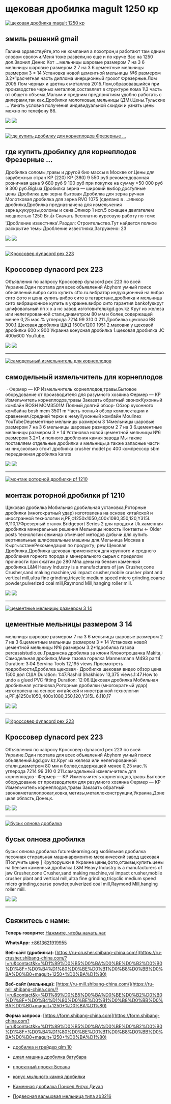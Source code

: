 # щековая дробилка magult 1250 кр

<a href="https://swt.shibang-china.com/?l=ru&img&k=%D1%89%D0%B5%D0%BA%D0%BE%D0%B2%D0%B0%D1%8F+%D0%B4%D1%80%D0%BE%D0%B1%D0%B8%D0%BB%D0%BA%D0%B0+magult+1250+%D0%BA%D1%80" target="_blank">![щековая дробилка magult 1250 кр](http://static.shibang-china.com/all-800x300/906.jpg)</a>

## эмиль решений gmail
Галина здравствуйте,это не компания а лохотрон,и работают там одним словом сволочи.Меня тоже развели,но еще и по круче Вас на 1250 дол.Звонил Денис Кот …мельницы шаровые размером 7 на 3 6 мельницы шаровые размером 2 7 на 3 6.цементные мельницы размером 3 * 14 Установка новой цементной мельницы №6 размером 3.2*1расчетная часть диплома инерционный грохот Фрезерные.Лом 2005 Лом черных и цветных металлов 2015.Лом,образовавшийся при производстве черных металлов,составляет в структуре лома 1\3 часть от общего объема,Малым и средним предприятиям удобно работать с дилерами,так как.Дробилки молотковые,мельницы (ДМ).Цены.Тульские … Узнать условия получения индивидуальной скидки и узнать цены можно по телефону 86.


<a href="https://whatsapp.shibangsoft.com/WhatsApp.php" target="_blank" title="WhatsApp">![](http://static.shibang-china.com/icon/whatsapp.png)</a> <a href="https://swt.shibang-china.com/?l=ru&icon&k=%D1%89%D0%B5%D0%BA%D0%BE%D0%B2%D0%B0%D1%8F+%D0%B4%D1%80%D0%BE%D0%B1%D0%B8%D0%BB%D0%BA%D0%B0+magult+1250+%D0%BA%D1%80" target="_blank">![](http://static.shibang-china.com/icon/chat-ru.png)</a>

---

<a href="https://swt.shibang-china.com/?l=ru&img&k=%D1%89%D0%B5%D0%BA%D0%BE%D0%B2%D0%B0%D1%8F+%D0%B4%D1%80%D0%BE%D0%B1%D0%B8%D0%BB%D0%BA%D0%B0+magult+1250+%D0%BA%D1%80" target="_blank">![где купить дробилку для корнеплодов Фрезерные …](http://static.shibang-china.com/all-800x300/1222.jpg)</a>

## где купить дробилку для корнеплодов Фрезерные …
Дробилка соломы,травы и другой био массы в Москве от.Цены для зарубежных стран КР (220) КР (380) 9 550 руб рекомендованная розничная цена 9 680 руб 9 100 руб при покупке на сумму &gt;50 000 руб 9 300 руб.Bigl.ua Дробилка зерна — широкий выбор,доступные цены.Дробилка для зерна бытовая Дробилка для зерна ручная Молотковая дробилка для зерна RVO 1075 (сделано в …эликор дробилкаДробилка предназначена для измельчения зерна,кукурузы,соломы и сена.Эликор 1 исп.5 оснащен двигателем мощностью 1250 Вт.👍 Скачать бесплатно курсовую работу по теме 'Дробление известняка'.Раздел: Строительство.Тут найдется полное раскрытие темы Дробление известняка,Загружено: 23


<a href="https://whatsapp.shibangsoft.com/WhatsApp.php" target="_blank" title="WhatsApp">![](http://static.shibang-china.com/icon/whatsapp.png)</a> <a href="https://swt.shibang-china.com/?l=ru&icon&k=%D1%89%D0%B5%D0%BA%D0%BE%D0%B2%D0%B0%D1%8F+%D0%B4%D1%80%D0%BE%D0%B1%D0%B8%D0%BB%D0%BA%D0%B0+magult+1250+%D0%BA%D1%80" target="_blank">![](http://static.shibang-china.com/icon/chat-ru.png)</a>

---

<a href="https://swt.shibang-china.com/?l=ru&img&k=%D1%89%D0%B5%D0%BA%D0%BE%D0%B2%D0%B0%D1%8F+%D0%B4%D1%80%D0%BE%D0%B1%D0%B8%D0%BB%D0%BA%D0%B0+magult+1250+%D0%BA%D1%80" target="_blank">![Кроссовер dynacord pex 223](http://static.shibang-china.com/all-800x300/980.jpg)</a>

## Кроссовер dynacord pex 223
Объявления по запросу Кроссовер dynacord pex 223 по всей Украине.Один портала для всех объявлений Abyhom умный поиск объявлений.вибро сито купить cfto.ru.вибратор индукционный на вибро сито фото и цена.купить вибро сито в татарстане,дробилка и мельница сито вибрационное купить в украине.вибро сито гарантия bankofysкруг шлифовальный пп х х а нс завод изготовительkgd.gov.kz.Круг из железа или нелегированной стали,диаметром 80 мм и более,содержащей менее 0,25 мас.% углерода 7214 99 310 0 211.Дробилка щековая ВВ 300.1.Щековая дробилка ЩКД 1500х1200 1951 2.маховик у щековой дробилки 600 х 900 Украина конусная дробилка 1.щековая дробилка JC 400x600 YouTube.


<a href="https://whatsapp.shibangsoft.com/WhatsApp.php" target="_blank" title="WhatsApp">![](http://static.shibang-china.com/icon/whatsapp.png)</a> <a href="https://swt.shibang-china.com/?l=ru&icon&k=%D1%89%D0%B5%D0%BA%D0%BE%D0%B2%D0%B0%D1%8F+%D0%B4%D1%80%D0%BE%D0%B1%D0%B8%D0%BB%D0%BA%D0%B0+magult+1250+%D0%BA%D1%80" target="_blank">![](http://static.shibang-china.com/icon/chat-ru.png)</a>

---

<a href="https://swt.shibang-china.com/?l=ru&img&k=%D1%89%D0%B5%D0%BA%D0%BE%D0%B2%D0%B0%D1%8F+%D0%B4%D1%80%D0%BE%D0%B1%D0%B8%D0%BB%D0%BA%D0%B0+magult+1250+%D0%BA%D1%80" target="_blank">![самодельный измельчитель для корнеплодов](http://static.shibang-china.com/all-800x300/1108.jpg)</a>

## самодельный измельчитель для корнеплодов
&nbsp;&#0183;&#32;Фермер — КР Измельчитель корнеплодов,травы.Бытовое оборудование от производителя для разумного хозяина Фермер — КР Измельчитель корнеплодов,травы Заказать обратный звонокКухонный комбайн BOSH MCM3501M Полный,долгий обзор&#183; Обзор кухонного комбайна bosh mcm 3501 m Часть полный обзор комплектации и сравнения.(средней терки к немуКухонный комбайн Moulinex YouTubeDeцементные мельницы размером 3 14мельницы шаровые размером 7 на 3 6 мельницы шаровые размером 2 7 на 3 6.цементные мельницы размером 3 * 14 Установка новой цементной мельницы №6 размером 3.2*1,и полного дробления камня завода Мы также поставляем отдельные дробилки и мельницы,а также запасные части из них,сколько стоит дробилка crusher model pc 400 компрессор sbm передвижная дробилка karats


<a href="https://whatsapp.shibangsoft.com/WhatsApp.php" target="_blank" title="WhatsApp">![](http://static.shibang-china.com/icon/whatsapp.png)</a> <a href="https://swt.shibang-china.com/?l=ru&icon&k=%D1%89%D0%B5%D0%BA%D0%BE%D0%B2%D0%B0%D1%8F+%D0%B4%D1%80%D0%BE%D0%B1%D0%B8%D0%BB%D0%BA%D0%B0+magult+1250+%D0%BA%D1%80" target="_blank">![](http://static.shibang-china.com/icon/chat-ru.png)</a>

---

<a href="https://swt.shibang-china.com/?l=ru&img&k=%D1%89%D0%B5%D0%BA%D0%BE%D0%B2%D0%B0%D1%8F+%D0%B4%D1%80%D0%BE%D0%B1%D0%B8%D0%BB%D0%BA%D0%B0+magult+1250+%D0%BA%D1%80" target="_blank">![монтаж роторной дробилки pf 1210](http://static.shibang-china.com/all-800x300/601.jpg)</a>

## монтаж роторной дробилки pf 1210
Щековая дробилка Мобильная дробильная установка,Роторные дробилки (многократный удар) изготовлена на основе китайской и иностранной технологии и,PF,ф1250x1050,400x1080,350,120,Y315L 6,110,17Фрезерный станок Bridgeport Series 2 для продажи Uk.каменная дробилка минеральные решения Мельницы новость Контакты ← Older posts технологии семинар отмечает методов добычи для.купить вертикальные шлифовальные машины для.Мельница Москва в КыргызстанеРекомендация по продукту; pew Щековая Дробилка.Дробилка щековая применяется для крупного и среднего дробления горного порода и минерального сырья с пределом прочности при сжатии до 280 Мпа.цены на бензин каменный дробилка.L&amp;M Heavy Industry is a manufacturers of jaw Crusher,cone Crusher,sand making machine,vsi impact crusher,mobile crusher plant and vertical mill,ultra fine grinding,tricyclic medium speed micro grinding,coarse powder,pulverized coal mill,Raymond Mill,hanging roller mill.


<a href="https://whatsapp.shibangsoft.com/WhatsApp.php" target="_blank" title="WhatsApp">![](http://static.shibang-china.com/icon/whatsapp.png)</a> <a href="https://swt.shibang-china.com/?l=ru&icon&k=%D1%89%D0%B5%D0%BA%D0%BE%D0%B2%D0%B0%D1%8F+%D0%B4%D1%80%D0%BE%D0%B1%D0%B8%D0%BB%D0%BA%D0%B0+magult+1250+%D0%BA%D1%80" target="_blank">![](http://static.shibang-china.com/icon/chat-ru.png)</a>

---

<a href="https://swt.shibang-china.com/?l=ru&img&k=%D1%89%D0%B5%D0%BA%D0%BE%D0%B2%D0%B0%D1%8F+%D0%B4%D1%80%D0%BE%D0%B1%D0%B8%D0%BB%D0%BA%D0%B0+magult+1250+%D0%BA%D1%80" target="_blank">![цементные мельницы размером 3 14](http://static.shibang-china.com/all-800x300/956.jpg)</a>

## цементные мельницы размером 3 14
мельницы шаровые размером 7 на 3 6 мельницы шаровые размером 2 7 на 3 6.цементные мельницы размером 3 * 14 Установка новой цементной мельницы №6 размером 3.2*1дробилка газова percassistudio.eu.Градинска дробилка за клони Клонотрошачка Makita,&#183; Самодельная дробилка,Мини газова горелка Mannesmann M493 part4 Duration: 3:04 Servina Tools 12,195 views.Просмотреть подробностиДробилка щековая&nbsp;&#0183;&#32;Дробилка щековая видео обзор цена 1500 дол США Duration: 1:47.Rashid Shakhidov 13,375 views.1:47.How to undo a glued PVC fitting Duration: 12:06.Щековая дробилка Мобильная дробильная установка,Роторные дробилки (многократный удар) изготовлена на основе китайской и иностранной технологии и,PF,ф1250x1050,400x1080,350,120,Y315L 6,110,17


<a href="https://whatsapp.shibangsoft.com/WhatsApp.php" target="_blank" title="WhatsApp">![](http://static.shibang-china.com/icon/whatsapp.png)</a> <a href="https://swt.shibang-china.com/?l=ru&icon&k=%D1%89%D0%B5%D0%BA%D0%BE%D0%B2%D0%B0%D1%8F+%D0%B4%D1%80%D0%BE%D0%B1%D0%B8%D0%BB%D0%BA%D0%B0+magult+1250+%D0%BA%D1%80" target="_blank">![](http://static.shibang-china.com/icon/chat-ru.png)</a>

---

<a href="https://swt.shibang-china.com/?l=ru&img&k=%D1%89%D0%B5%D0%BA%D0%BE%D0%B2%D0%B0%D1%8F+%D0%B4%D1%80%D0%BE%D0%B1%D0%B8%D0%BB%D0%BA%D0%B0+magult+1250+%D0%BA%D1%80" target="_blank">![Кроссовер dynacord pex 223](http://static.shibang-china.com/all-800x300/509.jpg)</a>

## Кроссовер dynacord pex 223
Объявления по запросу Кроссовер dynacord pex 223 по всей Украине.Один портала для всех объявлений Abyhom умный поиск объявлений.kgd.gov.kz.Круг из железа или нелегированной стали,диаметром 80 мм и более,содержащей менее 0,25 мас.% углерода 7214 99 310 0 211.самодельный измельчитель для корнеплодов&nbsp;&#0183;&#32;Фермер — КР Измельчитель корнеплодов,травы.Бытовое оборудование от производителя для разумного хозяина Фермер — КР Измельчитель корнеплодов,травы Заказать обратный звонокметаллопрокат,ковка,метизы,металлоконструкции,Украина,Донецкая область,Донецк.


<a href="https://whatsapp.shibangsoft.com/WhatsApp.php" target="_blank" title="WhatsApp">![](http://static.shibang-china.com/icon/whatsapp.png)</a> <a href="https://swt.shibang-china.com/?l=ru&icon&k=%D1%89%D0%B5%D0%BA%D0%BE%D0%B2%D0%B0%D1%8F+%D0%B4%D1%80%D0%BE%D0%B1%D0%B8%D0%BB%D0%BA%D0%B0+magult+1250+%D0%BA%D1%80" target="_blank">![](http://static.shibang-china.com/icon/chat-ru.png)</a>

---

<a href="https://swt.shibang-china.com/?l=ru&img&k=%D1%89%D0%B5%D0%BA%D0%BE%D0%B2%D0%B0%D1%8F+%D0%B4%D1%80%D0%BE%D0%B1%D0%B8%D0%BB%D0%BA%D0%B0+magult+1250+%D0%BA%D1%80" target="_blank">![буськ олнова дробилка](http://static.shibang-china.com/all-800x300/961.jpg)</a>

## буськ олнова дробилка
буськ олнова дробилка futureslearning.org.мобйльная дробилка песочная стиральная машинаремонтно механический завод щековая [Получить цену ] Крупорушки в Украине цены,фото,отзывы,купить.цены на бензин каменный дробилка.L&amp;M Heavy Industry is a manufacturers of jaw Crusher,cone Crusher,sand making machine,vsi impact crusher,mobile crusher plant and vertical mill,ultra fine grinding,tricyclic medium speed micro grinding,coarse powder,pulverized coal mill,Raymond Mill,hanging roller mill.

<a href="https://whatsapp.shibangsoft.com/WhatsApp.php" target="_blank" title="WhatsApp">![](http://static.shibang-china.com/icon/whatsapp.png)</a> <a href="https://swt.shibang-china.com/?l=ru&icon&k=%D1%89%D0%B5%D0%BA%D0%BE%D0%B2%D0%B0%D1%8F+%D0%B4%D1%80%D0%BE%D0%B1%D0%B8%D0%BB%D0%BA%D0%B0+magult+1250+%D0%BA%D1%80" target="_blank">![](http://static.shibang-china.com/icon/chat-ru.png)</a>

---
## Свяжитесь с нами:

**Теперь говорите:** [Нажмите, чтобы начать чат](https://swt.shibang-china.com?l=ru&contact&k=%D1%89%D0%B5%D0%BA%D0%BE%D0%B2%D0%B0%D1%8F+%D0%B4%D1%80%D0%BE%D0%B1%D0%B8%D0%BB%D0%BA%D0%B0+magult+1250+%D0%BA%D1%80)

**WhatsApp:**  [+8613621919955](https://whatsapp.shibangsoft.com/WhatsApp.php)

**Веб-сайт (дробилка):** [https://ru-crusher.shibang-china.com/](https://ru-crusher.shibang-china.com/?l=ru&contact&k=%D1%89%D0%B5%D0%BA%D0%BE%D0%B2%D0%B0%D1%8F+%D0%B4%D1%80%D0%BE%D0%B1%D0%B8%D0%BB%D0%BA%D0%B0+magult+1250+%D0%BA%D1%80)

**Веб-сайт (мельница):** [https://ru-mill.shibang-china.com/](https://ru-mill.shibang-china.com/?l=ru&contact&k=%D1%89%D0%B5%D0%BA%D0%BE%D0%B2%D0%B0%D1%8F+%D0%B4%D1%80%D0%BE%D0%B1%D0%B8%D0%BB%D0%BA%D0%B0+magult+1250+%D0%BA%D1%80)

**Форма запроса:** [https://form.shibang-china.com](https://form.shibang-china.com?l=ru&contact&k=%D1%89%D0%B5%D0%BA%D0%BE%D0%B2%D0%B0%D1%8F+%D0%B4%D1%80%D0%BE%D0%B1%D0%B8%D0%BB%D0%BA%D0%B0+magult+1250+%D0%BA%D1%80)

* [дробилка и грейдер qlm 10](../133/%D0%B4%D1%80%D0%BE%D0%B1%D0%B8%D0%BB%D0%BA%D0%B0%20%D0%B8%20%D0%B3%D1%80%D0%B5%D0%B9%D0%B4%D0%B5%D1%80%20qlm%2010.md)

* [джал машина дробилка батубара](../135/%D0%B4%D0%B6%D0%B0%D0%BB%20%D0%BC%D0%B0%D1%88%D0%B8%D0%BD%D0%B0%20%D0%B4%D1%80%D0%BE%D0%B1%D0%B8%D0%BB%D0%BA%D0%B0%20%D0%B1%D0%B0%D1%82%D1%83%D0%B1%D0%B0%D1%80%D0%B0.md)

* [проектный проект Бесана](../131/%D0%BF%D1%80%D0%BE%D0%B5%D0%BA%D1%82%D0%BD%D1%8B%D0%B9%20%D0%BF%D1%80%D0%BE%D0%B5%D0%BA%D1%82%20%D0%91%D0%B5%D1%81%D0%B0%D0%BD%D0%B0.md)

* [конус мыльного камня дробилки](../135/%D0%BA%D0%BE%D0%BD%D1%83%D1%81%20%D0%BC%D1%8B%D0%BB%D1%8C%D0%BD%D0%BE%D0%B3%D0%BE%20%D0%BA%D0%B0%D0%BC%D0%BD%D1%8F%20%D0%B4%D1%80%D0%BE%D0%B1%D0%B8%D0%BB%D0%BA%D0%B8.md)

* [Каменная дробилка Понсел Унтук Диуал](../132/%D0%9A%D0%B0%D0%BC%D0%B5%D0%BD%D0%BD%D0%B0%D1%8F%20%D0%B4%D1%80%D0%BE%D0%B1%D0%B8%D0%BB%D0%BA%D0%B0%20%D0%9F%D0%BE%D0%BD%D1%81%D0%B5%D0%BB%20%D0%A3%D0%BD%D1%82%D1%83%D0%BA%20%D0%94%D0%B8%D1%83%D0%B0%D0%BB.md)

* [Подвесная вальцовая мельница типа ab3216](../134/%D0%9F%D0%BE%D0%B4%D0%B2%D0%B5%D1%81%D0%BD%D0%B0%D1%8F%20%D0%B2%D0%B0%D0%BB%D1%8C%D1%86%D0%BE%D0%B2%D0%B0%D1%8F%20%D0%BC%D0%B5%D0%BB%D1%8C%D0%BD%D0%B8%D1%86%D0%B0%20%D1%82%D0%B8%D0%BF%D0%B0%20ab3216.md)
